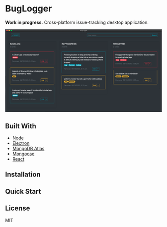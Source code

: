 # BugLogger
**Work in progress.** Cross-platform issue-tracking desktop application.

![work in progress image](assets/screenshot.png)

## Built With
+ [Node](https://nodejs.org/)
+ [Electron](https://www.eletronjs.org/)
+ [MongoDB Atlas](https://www.mongodb.com/cloud/atlas)
+ [Mongoose](https://mongoosejs.com/)
+ [React](https://reactjs.org/)

## Installation

## Quick Start

## License
MIT
